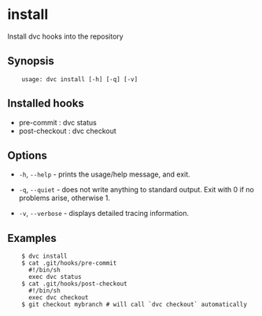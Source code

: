 # install

Install dvc hooks into the repository

## Synopsis

```usage
    usage: dvc install [-h] [-q] [-v]
```

## Installed hooks
- pre-commit : dvc status
- post-checkout : dvc checkout

## Options

* `-h`, `--help` - prints the usage/help message, and exit.

* `-q`, `--quiet` - does not write anything to standard output. Exit with 0 if
  no problems arise, otherwise 1.

* `-v`, `--verbose` - displays detailed tracing information.

## Examples

```dvc
    $ dvc install
    $ cat .git/hooks/pre-commit
      #!/bin/sh
      exec dvc status
    $ cat .git/hooks/post-checkout
      #!/bin/sh
      exec dvc checkout
    $ git checkout mybranch # will call `dvc checkout` automatically
```
